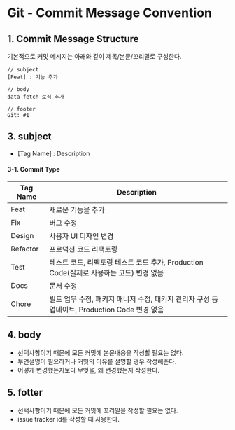 # Git - Commit Message Convention

## 1. Commit Message Structure

기본적으로 커밋 메시지는 아래와 같이 제목/본문/꼬리말로 구성한다.

```
// subject
[Feat] : 기능 추가

// body
data fetch 로직 추가

// footer
Git: #1
```

## 3. subject
- [Tag Name] : Description
#### 3-1. Commit Type
|Tag Name|Description|
|---|---|
|Feat|새로운 기능을 추가|
|Fix|버그 수정|
|Design|사용자 UI 디자인 변경|
|Refactor|프로덕션 코드 리팩토링|
|Test|테스트 코드, 리펙토링 테스트 코드 추가, Production Code(실제로 사용하는 코드) 변경 없음|
|Docs|문서 수정|
|Chore|빌드 업무 수정, 패키지 매니저 수정, 패키지 관리자 구성 등 업데이트, Production Code 변경 없음|

## 4. body
- 선택사항이기 때문에 모든 커밋에 본문내용을 작성할 필요는 없다.
- 부연설명이 필요하거나 커밋의 이유를 설명할 경우 작성해준다.
- 어떻게 변경했는지보다 무엇을, 왜 변경했는지 작성한다.

## 5. fotter
- 선택사항이기 때문에 모든 커밋에 꼬리말을 작성할 필요는 없다.
- issue tracker id를 작성할 때 사용한다.
